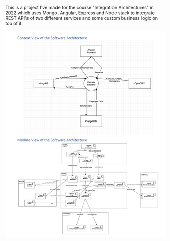 This is a project I've made for the course "Integration Architectures" in 2022 which uses Mongo, Angular, Express and Node stack to integrate REST API's of two different services and some custom business logic on top of it.

![Architecture View](architecture_view.png)

